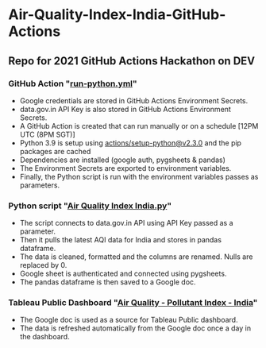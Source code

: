 # Air-Quality-Index-India-GitHub-Actions
## Repo for 2021 GitHub Actions Hackathon on DEV
### GitHub Action "[run-python.yml](https://github.com/AdhirKirtikar/Air-Quality-Index-India-GitHub-Actions/blob/master/.github/workflows/run-python.yml)"
- Google credentials are stored in GitHub Actions Environment Secrets.
- data.gov.in API Key is also stored in GitHub Actions Environment Secrets.
- A GitHub Action is created that can run manually or on a schedule [12PM UTC (8PM SGT)]
- Python 3.9 is setup using [actions/setup-python@v2.3.0](https://github.com/actions/setup-python) and the pip packages are cached
- Dependencies are installed (google auth, pygsheets & pandas)
- The Environment Secrets are exported to environment variables.
- Finally, the Python script is run with the environment variables passes as parameters.
### Python script "[Air Quality Index India.py](https://github.com/AdhirKirtikar/Air-Quality-Index-India-GitHub-Actions/blob/master/Air%20Quality%20Index%20India.py)"
- The script connects to data.gov.in API using API Key passed as a parameter.
- Then it pulls the latest AQI data for India and stores in pandas dataframe.
- The data is cleaned, formatted and the columns are renamed. Nulls are replaced by 0.
- Google sheet is authenticated and connected using pygsheets.
- The pandas dataframe is then saved to a Google doc.
### Tableau Public Dashboard "[Air Quality - Pollutant Index - India](https://public.tableau.com/views/AirQuality-PollutantIndex-India/PollutantIndexDashboard?:language=en-US&:display_count=n&:origin=viz_share_link)"
- The Google doc is used as a source for Tableau Public dashboard.
- The data is refreshed automatically from the Google doc once a day in the dashboard.
